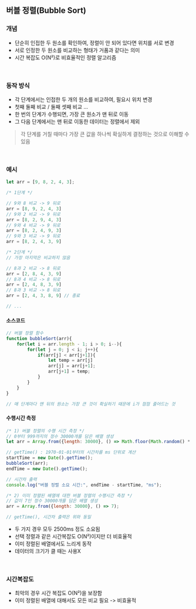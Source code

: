 ## 버블 정렬(Bubble Sort)
### 개념
- 단순히 인접한 두 원소를 확인하여, 정렬이 안 되어 있다면 위치를 서로 변경
- 서로 인정한 두 원소를 비교하는 형태가 거품과 같다는 의미
- 시간 복잡도 O(N²)로 비효율적인 정렬 알고리즘

<br/>

### 동작 방식
- 각 단계에서는 인접한 두 개의 원소를 비교하여, 필요시 위치 변경
- 첫째 둘째 비교 / 둘째 셋째 비교 ...
- 한 번의 단계가 수행되면, 가장 큰 원소가 맨 뒤로 이동
- 그 다음 단계에서는 맨 뒤로 이동한 데이터는 정렬에서 제외
> 각 단계를 거칠 때마다 가장 큰 값을 하나씩 확실하게 결정하는 것으로 이해할 수 있음

<br/>

### 예시
```javascript
let arr = [9, 8, 2, 4, 3];

/* 1단계 */

// 9와 8 비교 -> 9 뒤로
arr = [8, 9, 2, 4, 3]
// 9와 2 비교 -> 9 뒤로
arr = [8, 2, 9, 4, 3]
// 9와 4 비교 -> 9 뒤로
arr = [8, 2, 4, 9, 3]
// 9와 3 비교 -> 9 뒤로
arr = [8, 2, 4, 3, 9]

/* 2단계 */
// 가장 마지막은 비교하지 않음

// 8과 2 비교 -> 8 뒤로
arr = [2, 8, 4, 3, 9]
// 8과 4 비교 -> 8 뒤로
arr = [2, 4, 8, 3, 9]
// 8과 3 비교 -> 8 뒤로
arr = [2, 4, 3, 8, 9] // 종료

// ...
```

#### 소스코드

```javascript
// 버블 정렬 함수
function bubbleSort(arr){
    for(let i = arr.length - 1; i > 0; i--){
        for(let j = 0; j < i; j++){
            if(arr[j] < arr[j+1]){
                let temp = arr[j]
                arr[j] = arr[j+1];
                arr[j+1] = temp;
            }
        }
    }
}

// 매 단계마다 맨 뒤의 원소는 가장 큰 것이 확실하기 때문에 i가 점점 줄어드는 것
```

#### 수행시간 측정

```javascript
/* 1) 버블 정렬의 수행 시간 측정 */
// 0부터 999까지의 정수 30000개를 담은 배열 생성
let arr = Array.from({length: 30000}, () => Math.floor(Math.random() * 1000))

// getTime() : 1970-01-01부터의 시간차를 ms 단위로 계산
startTime = new Date().getTime();
bubbleSort(arr);
endTime = new Date().getTime();

// 시간차 출력
console.log("버블 정렬 소요 시간:", endTime - startTime, "ms");

/* 2) 이미 정렬된 배열에 대한 버블 정렬의 수행시간 측정 */
// 값이 7인 정수 30000개를 담은 배열 생성
arr = Array.from({length: 30000}, () => 7);

// getTime(), 시간차 출력은 위와 동일
```
- 두 가지 경우 모두 2500ms 정도 소요됨
- 선택 정렬과 같은 시간복잡도 O(N²)이지만 더 비효율적
- 이미 정렬된 배열에서도 느리게 동작
- 데이터의 크기가 클 때는 사용X

<br/>

### 시간복잡도
- 최악의 경우 시간 복잡도 O(N²)을 보장함
- 이미 정렬된 배열에 대해서도 모든 비교 필요 -> 비효율적